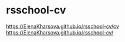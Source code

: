 # rsschool-cv
https://ElenaKharsova.github.io/rsschool-cv/cv <br>
https://ElenaKharsova.github.io/rsschool-cv/